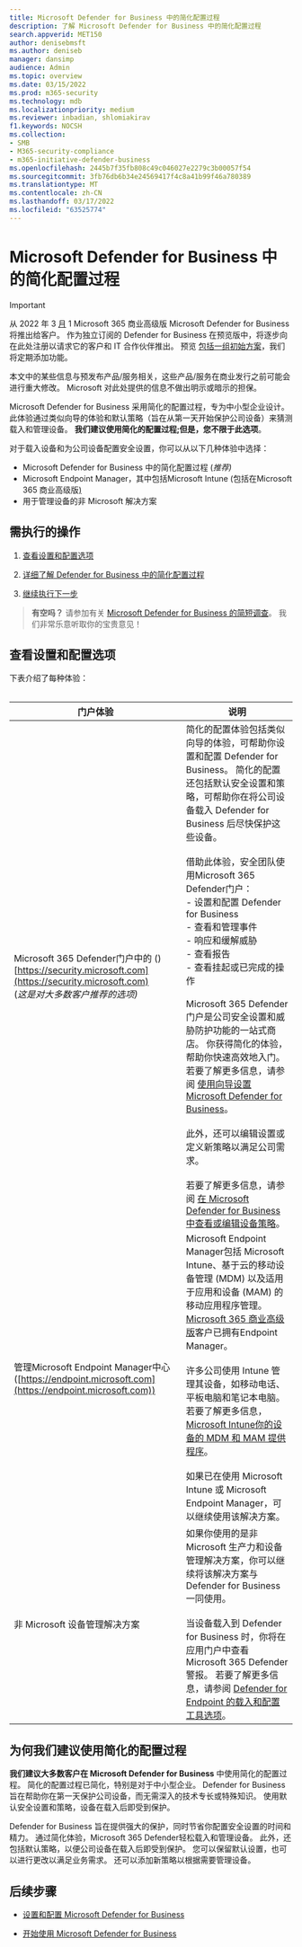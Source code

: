 ```yaml
---
title: Microsoft Defender for Business 中的简化配置过程
description: 了解 Microsoft Defender for Business 中的简化配置过程
search.appverid: MET150
author: denisebmsft
ms.author: deniseb
manager: dansimp
audience: Admin
ms.topic: overview
ms.date: 03/15/2022
ms.prod: m365-security
ms.technology: mdb
ms.localizationpriority: medium
ms.reviewer: inbadian, shlomiakirav
f1.keywords: NOCSH
ms.collection:
- SMB
- M365-security-compliance
- m365-initiative-defender-business
ms.openlocfilehash: 2445b7f35fb808c49c046027e2279c3b00057f54
ms.sourcegitcommit: 3fb76db6b34e24569417f4c8a41b99f46a780389
ms.translationtype: MT
ms.contentlocale: zh-CN
ms.lasthandoff: 03/17/2022
ms.locfileid: "63525774"
---
```

# <a name="the-simplified-configuration-process-in-microsoft-defender-for-business"></a>Microsoft Defender for Business 中的简化配置过程

> [!IMPORTANT]
> 从 2022 年 3 [月](../../business-premium/index.md) 1 Microsoft 365 商业高级版 Microsoft Defender for Business 将推出给客户。 作为独立订阅的 Defender for Business 在预览版中，将逐步向在此处注册以请求它的客户和 IT 合作伙伴[](https://aka.ms/mdb-preview)推出。 预览 [包括一组初始方案](mdb-tutorials.md#try-these-preview-scenarios)，我们将定期添加功能。
> 
> 本文中的某些信息与预发布产品/服务相关，这些产品/服务在商业发行之前可能会进行重大修改。 Microsoft 对此处提供的信息不做出明示或暗示的担保。 

Microsoft Defender for Business 采用简化的配置过程，专为中小型企业设计。 此体验通过类似向导的体验和默认策略（旨在从第一天开始保护公司设备）来猜测载入和管理设备。 **我们建议使用简化的配置过程;但是，您不限于此选项**。

对于载入设备和为公司设备配置安全设置，你可以从以下几种体验中选择： 

- Microsoft Defender for Business 中的简化配置过程 (*推荐)* 
- Microsoft Endpoint Manager，其中包括Microsoft Intune (包括在Microsoft 365 商业高级版[) ](../../business-premium/index.md)
- 用于管理设备的非 Microsoft 解决方案 

## <a name="what-to-do"></a>需执行的操作

1. [查看设置和配置选项](#review-your-setup-and-configuration-options)

2. [详细了解 Defender for Business 中的简化配置过程](#why-we-recommend-using-the-simplified-configuration-process)

3. [继续执行下一步](#next-steps)

>
> **有空吗？**
> 请参加有关 <a href="https://microsoft.qualtrics.com/jfe/form/SV_0JPjTPHGEWTQr4y" target="_blank">Microsoft Defender for Business 的简短调查</a>。 我们非常乐意听取你的宝贵意见！
>

## <a name="review-your-setup-and-configuration-options"></a>查看设置和配置选项

下表介绍了每种体验：
<br/><br/>

| 门户体验  | 说明  |
|---------|---------|
| Microsoft 365 Defender门户中的 () [https://security.microsoft.com](https://security.microsoft.com) <br/> (*这是对大多数客户推荐的选项)*  | 简化的配置体验包括类似向导的体验，可帮助你设置和配置 Defender for Business。 简化的配置还包括默认安全设置和策略，可帮助你在将公司设备载入 Defender for Business 后尽快保护这些设备。 <br/><br/>借助此体验，安全团队使用Microsoft 365 Defender门户： <br/>- 设置和配置 Defender for Business <br/>- 查看和管理事件<br/>- 响应和缓解威胁<br/>- 查看报告<br/>- 查看挂起或已完成的操作 <br/><br/> Microsoft 365 Defender门户是公司安全设置和威胁防护功能的一站式商店。 你获得简化的体验，帮助你快速高效地入门。 若要了解更多信息，请参阅 [使用向导设置 Microsoft Defender for Business](mdb-use-wizard.md)。<br/><br/>此外，还可以编辑设置或定义新策略以满足公司需求。<br/><br/>若要了解更多信息，请参阅 [在 Microsoft Defender for Business 中查看或编辑设备策略](mdb-view-edit-policies.md)。 |
| 管理Microsoft Endpoint Manager中心 ([https://endpoint.microsoft.com](https://endpoint.microsoft.com))   | Microsoft Endpoint Manager包括 Microsoft Intune、基于云的移动设备管理 (MDM) 以及适用于应用和设备 (MAM) 的移动应用程序管理。 [Microsoft 365 商业高级版](../../business-premium/index.md)客户已拥有Endpoint Manager。 <br/><br/>许多公司使用 Intune 管理其设备，如移动电话、平板电脑和笔记本电脑。 若要了解更多信息，[Microsoft Intune你的设备的 MDM 和 MAM 提供程序](/mem/intune/fundamentals/what-is-intune)。 <br/><br/>如果已在使用 Microsoft Intune 或 Microsoft Endpoint Manager，可以继续使用该解决方案。 |
| 非 Microsoft 设备管理解决方案  | 如果你使用的是非 Microsoft 生产力和设备管理解决方案，你可以继续将该解决方案与 Defender for Business 一同使用。 <br/><br/>当设备载入到 Defender for Business 时，你将在应用门户中查看Microsoft 365 Defender警报。 若要了解更多信息，请参阅 [Defender for Endpoint 的载入和配置工具选项](../defender-endpoint/onboard-configure.md)。 |


## <a name="why-we-recommend-using-the-simplified-configuration-process"></a>为何我们建议使用简化的配置过程

**我们建议大多数客户在 Microsoft Defender for Business** 中使用简化的配置过程。 简化的配置过程已简化，特别是对于中小型企业。 Defender for Business 旨在帮助你在第一天保护公司设备，而无需深入的技术专长或特殊知识。 使用默认安全设置和策略，设备在载入后即受到保护。

Defender for Business 旨在提供强大的保护，同时节省你配置安全设置的时间和精力。 通过简化体验，Microsoft 365 Defender轻松载入和管理设备。 此外，还包括默认策略，以便公司设备在载入后即受到保护。 您可以保留默认设置，也可以进行更改以满足业务需求。 还可以添加新策略以根据需要管理设备。

## <a name="next-steps"></a>后续步骤

- [设置和配置 Microsoft Defender for Business](mdb-setup-configuration.md)

- [开始使用 Microsoft Defender for Business](mdb-get-started.md)
